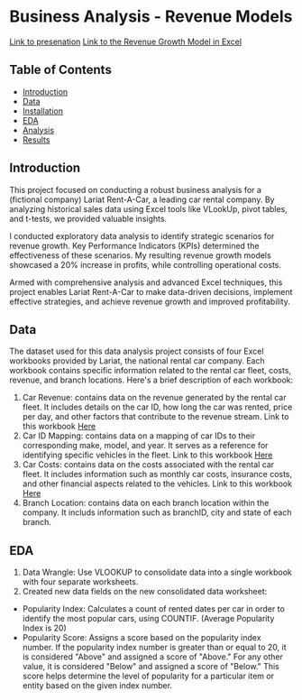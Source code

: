 # Business Analysis - Revenue Models
<a href="https://docs.google.com/presentation/d/1U7n5Ml21MTL6UKu5uvXBTpUwTUm49Tzh/edit?usp=drive_link&ouid=111495903765110507080&rtpof=true&sd=true">Link to presenation</a>
<a href="https://docs.google.com/spreadsheets/d/1uZELnS09dAQbjGamksFTnChbCyOrPEM9/edit?usp=sharing&ouid=111495903765110507080&rtpof=true&sd=true">Link to the Revenue Growth Model in Excel</a>

<!-- TABLE OF CONTENTS -->
   ## Table of Contents
   - [Introduction](#introduction)
   - [Data](#data)
   - [Installation](#installation)
   - [EDA](#EDA)
   - [Analysis](#analysis)
   - [Results](#results)

## Introduction
This project focused on conducting a robust business analysis for a (fictional company) Lariat Rent-A-Car, a leading car rental company. By analyzing historical sales data using Excel tools like VLookUp, pivot tables, and t-tests, we provided valuable insights.

I conducted exploratory data analysis to identify strategic scenarios for revenue growth. Key Performance Indicators (KPIs) determined the effectiveness of these scenarios. My resulting revenue growth models showcased a 20% increase in profits, while controlling operational costs.

Armed with comprehensive analysis and advanced Excel techniques, this project enables Lariat Rent-A-Car to make data-driven decisions, implement effective strategies, and achieve revenue growth and improved profitability.

## Data

The dataset used for this data analysis project consists of four Excel workbooks provided by Lariat, the national rental car company. Each workbook contains specific information related to the rental car fleet, costs, revenue, and branch locations. Here's a brief description of each workbook:

1. Car Revenue: contains data on the revenue generated by the rental car fleet. It includes details on the car ID, how long the car was rented, price per day, and other factors that contribute to the revenue stream. Link to this workbook <a href="https://github.com/Melmissymelissa/Project1-Business-Analysis-Revenue-Growth-Models-Lariat-Rent-A-Car/blob/main/project_root/raw_data/car_revenue.xlsx">Here</a>
2. Car ID Mapping: contains data on a mapping of car IDs to their corresponding make, model, and year. It serves as a reference for identifying specific vehicles in the fleet. Link to this workbook <a href="https://github.com/Melmissymelissa/Project1-Business-Analysis-Revenue-Growth-Models-Lariat-Rent-A-Car/blob/main/project_root/raw_data/car_id_mapping.xlsx">Here</a>
3. Car Costs: contains data on the costs associated with the rental car fleet. It includes information such as monthly car costs, insurance costs, and other financial aspects related to the vehicles. Link to this workbook <a href="https://github.com/Melmissymelissa/Project1-Business-Analysis-Revenue-Growth-Models-Lariat-Rent-A-Car/blob/main/project_root/raw_data/car_costs.xlsx">Here</a>
4. Branch Location: contains data on each branch location within the company. It includs information such as branchID, city and state of each branch.

## EDA

1. Data Wrangle: Use VLOOKUP to consolidate data into a single workbook with four separate worksheets.
2. Created new data fields on the new consolidated data worksheet:
- Popularity Index: Calculates a count of rented dates per car in order to identify the most popular cars, using COUNTIF. (Average Popularity Index is 20)
- Popularity Score: Assigns a score based on the popularity index number. If the popularity index number is greater than or equal to 20, it is considered "Above" and assigned a score of "Above." For any other value, it is considered "Below" and assigned a score of "Below." This score helps determine the level of popularity for a particular item or entity based on the given index number.
   
